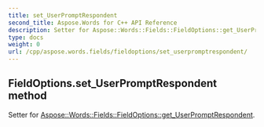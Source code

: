 ```yaml
---
title: set_UserPromptRespondent
second_title: Aspose.Words for C++ API Reference
description: Setter for Aspose::Words::Fields::FieldOptions::get_UserPromptRespondent. 
type: docs
weight: 0
url: /cpp/aspose.words.fields/fieldoptions/set_userpromptrespondent/
---
```

## FieldOptions.set_UserPromptRespondent method


Setter for [Aspose::Words::Fields::FieldOptions::get_UserPromptRespondent](./get_userpromptrespondent/).

